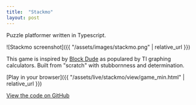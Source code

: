 ```yaml
---
title:  "Stackmo"
layout: post
---
```

Puzzle platformer written in Typescript.

![Stackmo screenshot]({{ "/assets/images/stackmo.png" | relative_url  }})


This game is inspired by [Block Dude](https://azich.org/blockdude/) as populared by TI graphing calculators. Built from "scratch" with stubbornness and determination.

<i class="fa fa-gamepad"></i> [Play in your browser]({{ "/assets/live/stackmo/view/game_min.html" | relative_url }})

<i class="fa fa-code"></i> [View the code on GitHub](https://github.com/Cynicollision/Stackmo)

